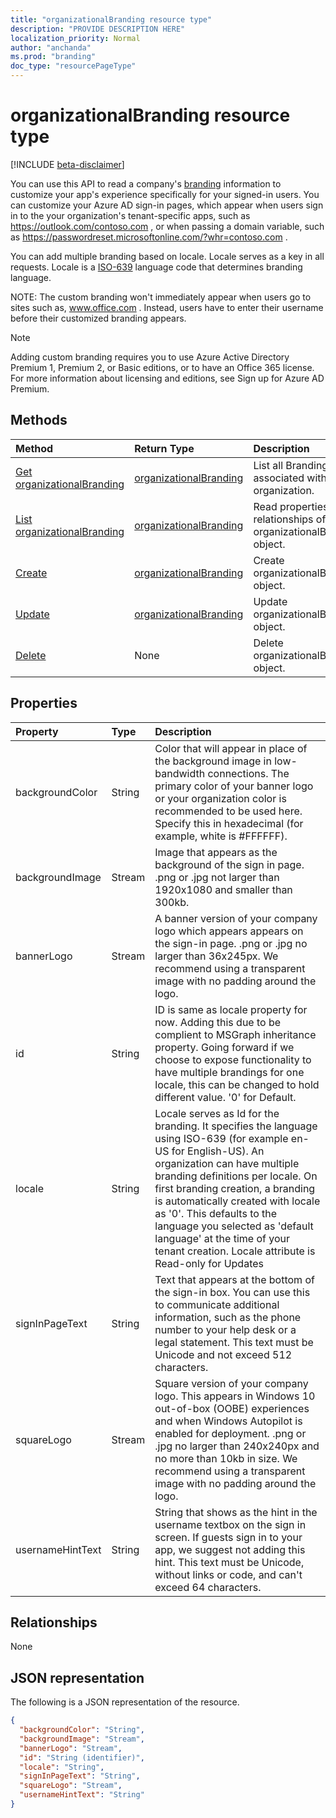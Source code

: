 ```yaml
---
title: "organizationalBranding resource type"
description: "PROVIDE DESCRIPTION HERE"
localization_priority: Normal
author: "anchanda"
ms.prod: "branding"
doc_type: "resourcePageType"
---
```


# organizationalBranding resource type

[!INCLUDE [beta-disclaimer](../../includes/beta-disclaimer.md)]

You can use this API to read a company's [branding](https://docs.microsoft.com/en-us/azure/active-directory/fundamentals/customize-branding) information to customize your app's experience specifically for your signed-in users. You can customize your Azure AD sign-in pages, which appear when users sign in to the your organization's tenant-specific apps, such as https://outlook.com/contoso.com , or when passing a domain variable, such as https://passwordreset.microsoftonline.com/?whr=contoso.com .

You can add multiple branding based on locale. Locale serves as a key in all requests. Locale is a [ISO-639](https://www.iso.org/standard/4767.html) language code that determines branding language.

NOTE: The custom branding won't immediately appear when users go to sites such as, www.office.com . Instead, users have to enter their username before their customized branding appears.

> [!NOTE]
> Adding custom branding requires you to use Azure Active Directory Premium 1, Premium 2, or Basic editions, or to have an Office 365 license. For more information about licensing and editions, see Sign up for Azure AD Premium.

## Methods

| Method       | Return Type | Description |
|:-------------|:------------|:------------|
| [Get organizationalBranding](../api/organization-get-branding.md) | [organizationalBranding](organizationalbranding.md) | List all Brandings associated with organization. |
| [List organizationalBranding](../api/organization-list-brandings.md) | [organizationalBranding](organizationalbranding.md) | Read properties and relationships of organizationalBranding object. |
| [Create](../api/organization-create-brandings.md ) | [organizationalBranding](organizationalbranding.md) | Create organizationalBranding object. |
| [Update](../api/organizationalbranding-update.md) | [organizationalBranding](organizationalbranding.md) | Update organizationalBranding object. |
| [Delete](../api/organizationalbranding-delete.md) | None | Delete organizationalBranding object. |

## Properties

| Property     | Type        | Description |
|:-------------|:------------|:------------|
|backgroundColor|String|Color that will appear in place of the background image in low-bandwidth connections. The primary color of your banner logo or your organization color is recommended to be used here. Specify this in hexadecimal (for example, white is #FFFFFF).|
|backgroundImage|Stream|Image that appears as the background of the sign in page. .png or .jpg not larger than 1920x1080 and smaller than 300kb.|
|bannerLogo|Stream|A banner version of your company logo which appears appears on the sign-in page. .png or .jpg no larger than 36x245px. We recommend using a transparent image with no padding around the logo.|
|id|String| ID is same as locale property for now. Adding this due to be complient to MSGraph inheritance property. Going forward if we choose to expose functionality to have multiple brandings for one locale, this can be changed to hold different value. '0' for Default.|
|locale|String|Locale serves as Id for the branding. It specifies the language using ISO-639 (for example en-US for English-US). An organization can have multiple branding definitions per locale. On first branding creation, a branding is automatically created with locale as '0'. This defaults to the language you selected as 'default language' at the time of your tenant creation. Locale attribute is Read-only for Updates|
|signInPageText|String|Text that appears at the bottom of the sign-in box. You can use this to communicate additional information, such as the phone number to your help desk or a legal statement. This text must be Unicode and not exceed 512 characters.|
|squareLogo|Stream|Square version of your company logo. This appears in Windows 10 out-of-box (OOBE) experiences and when Windows Autopilot is enabled for deployment. .png or .jpg no larger than 240x240px and no more than 10kb in size. We recommend using a transparent image with no padding around the logo.|
|usernameHintText|String|	String that shows as the hint in the username textbox on the sign in screen. If guests sign in to your app, we suggest not adding this hint. This text must be Unicode, without links or code, and can't exceed 64 characters.|

## Relationships

None

## JSON representation

The following is a JSON representation of the resource.

<!-- {
  "blockType": "resource",
  "optionalProperties": [

  ],
  "@odata.type": "microsoft.graph.organizationalBranding",
  "baseType": "",
  "keyProperty": "id"
}-->

```json
{
  "backgroundColor": "String",
  "backgroundImage": "Stream",
  "bannerLogo": "Stream",
  "id": "String (identifier)",
  "locale": "String",
  "signInPageText": "String",
  "squareLogo": "Stream",
  "usernameHintText": "String"
}
```

<!-- uuid: 16cd6b66-4b1a-43a1-adaf-3a886856ed98
2019-02-04 14:57:30 UTC -->
<!-- {
  "type": "#page.annotation",
  "description": "organizationalBranding resource",
  "keywords": "",
  "section": "documentation",
  "tocPath": ""
}-->
